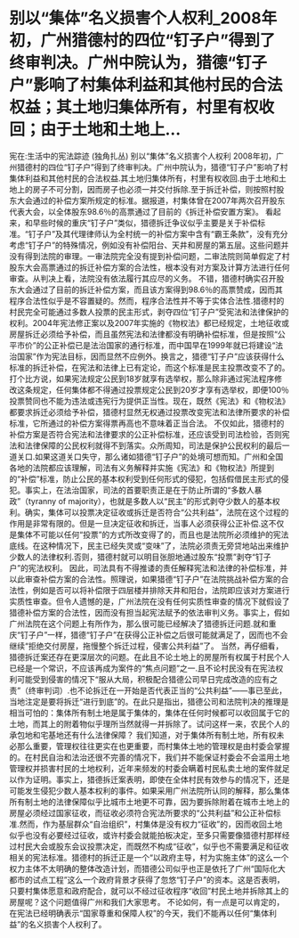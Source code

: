 # 别以“集体”名义损害个人权利_2008年初，广州猎德村的四位“钉子户”得到了终审判决。广州中院认为，猎德“钉子户”影响了村集体利益和其他村民的合法权益；其土地归集体所有，村里有权收回；由于土地和土地上...

宪在:生活中的宪法踪迹 (独角扎丛)
别以“集体”名义损害个人权利
2008年初，广州猎德村的四位“钉子户”得到了终审判决。广州中院认为，猎德“钉子户”影响了村集体利益和其他村民的合法权益.其土地归集体所有，村里有权收回.由于土地和土地上的房子不可分割，因而房子也必须一并交付拆除.至于拆迁补偿，则按照村股东大会通过的补偿方案所规定的标准。据报道，村集体曾在2007年两次召开股东代表大会，以全体股东98.6％的高票通过了目前的《拆迁补偿安置方案》。
看起来，和早些时候的重庆“钉子户”类似，猎德拆迁争议似乎主要是关于补偿标准。“钉子户”及其代理律师认为全村统一的补偿方案中含有“霸王条款”，没有充分考虑“钉子户”的特殊情况，例如没有补偿阳台、天井和房屋的第五层。这些问题并没有得到法院的审理。一审法院完全没有提到补偿问题，二审法院则简单假定了村股东大会高票通过的拆迁补偿方案的合法性，根本没有对方案及计算方法进行任何审查。从判决上看，法院没有依法履行其应尽的义务。
不错，猎德村确实召开股东大会通过了目前的拆迁补偿方案，而且该方案得到98.6％的高票赞成，因而其程序合法性似乎是不容置疑的。然而，程序合法性并不等于实体合法性.猎德村的村民完全可能通过多数人投票的民主形式，剥夺四位“钉子户”受宪法和法律保护的权利。2004年宪法修正案以及2007年实施的《物权法》都已经规定，土地征收或房屋拆迁必须给予补偿，而且虽然宪法和法律都没有明确补偿标准，但是按照“公平市价”的公正补偿已是法治国家的通行标准，而中国早在1999年就已将建设“法治国家”作为宪法目标，因而显然不应例外。换言之，猎德“钉子户”应该获得什么标准的拆迁补偿，在宪法和法律上已有定论，而这个标准是民主投票改变不了的。打个比方说，如果宪法规定公民到18岁就享有选举权，那么除非通过宪法程序修改这条规定，任何集体都不得通过投票规定公民到20岁才享有选举权，即便100％投票赞同也不能为违法或违宪行为提供正当性。现在，既然《宪法》和《物权法》都要求拆迁必须给予补偿，猎德村显然无权通过投票改变宪法和法律所要求的补偿标准，它所通过的补偿方案得票再高也不意味着正当合法。
不仅如此，猎德村的补偿方案是否符合宪法和法律要求的公正补偿标准，还应该受到司法检验，否则宪法和法律保障的公民权利就得不到落实。众所周知，司法是保护公民权利的最后一道关口.如果这道关口失守，那么诸如猎德“钉子户”的处境可想而知。广州和全国各地的法院都应该理解，司法有义务解释并实施《宪法》和《物权法》所提到的“补偿”标准，防止公民的基本权利受到任何形式的侵犯，包括假借民主形式的侵犯。事实上，在法治国家，司法的首要职责正是在于防止所谓的“多数人暴政”（tyranny of majority），也就是多数人以“民主”的形式剥夺少数人的基本权利。确实，集体可以投票决定征收或拆迁是否符合“公共利益”，法院在这个过程的作用是非常有限的。但是一旦决定征收和拆迁，当事人必须获得公正补偿.这不仅是集体不可能以任何“投票”的方式所改变得了的，而且也是法院所必须维护的宪法底线。在这种情况下，民主已经失灵或“变味”了，法院必须责无旁贷地站出来维护少数人的法律权利.否则，猎德村就可以明目张胆地通过股东“投票”剥夺“钉子户”的宪法权利。
因此，司法具有不得推诿的责任解释宪法和法律的补偿标准，并以此审查补偿方案的合法性。照理说，如果猎德“钉子户”在法院挑战补偿方案的合法性，例如是否可以将补偿限于四层楼并排除天井和阳台，法院即应该对方案进行实质性审查。但令人遗憾的是，广州法院在没有任何实质性审查的情况下就假设了猎德补偿方案的合法性，因而没有担当起宪法赋予的依法审判义务。事实上，假如广州法院在这个问题上有所作为，那么很可能已经解决了猎德拆迁问题.就和重庆“钉子户”一样，猎德“钉子户”在获得公正补偿之后很可能就满足了，因而也不会继续“拒绝交付房屋，拖慢整个拆迁过程，侵害公共利益”了。
当然，再仔细看，猎德拆迁案还存在更深层次的问题。在此且不论土地上的房屋所有权属于村民个人已经是一个常识，不应该再成为案件的“焦点问题”之一.且不论村民没有在宪法权利可能受到侵害的情况下“服从大局，积极配合猎德公司早日完成改造的应有之责”（终审判词）.也不论拆迁在一开始是否代表正当的“公共利益”——事已至此，当地注定是要将拆迁“进行到底”的。在此只是指出，猎德公司和法院判决的推理是相当可怕的：集体所有制土地是属于集体的，集体在任何时候都可以收回属于它的土地，而其上的附着物似乎理所当然就得一并拆除了。试问这样一来，农民个人的承包地和宅基地还有什么法律保障？
我们知道，对于集体所有制土地，所有权未必那么重要，管理权往往更实在也更重要，而村集体土地的管理权是由村委会掌握的。在村民自治和法治还很不完善的情况下，我们并不能保证村委会不会滥用土地管理权并损害村民的土地权利，近年来频发的村委会瞒着村民私卖土地的案件就足以作为证明。事实上，猎德拆迁案表明，即使在全体村民有效参与的情况下，还是可能发生侵犯少数人基本权利的事件。如果采用广州法院所认同的解释，那么集体所有制土地的法律保障似乎比城市土地更不可靠，因为要拆除附着在城市土地上的房屋必须经过国家征收，而征收必须符合宪法所要求的“公共利益”和公正补偿标准.然而，作为基层群众“自治组织”，村集体是没有权力“征收”的，因而收回土地似乎也没有必要经过征收，或许村委会就能拍板决定，至多只需要像猎德村那样经过村民大会或股东会议投票决定，而既然不构成“征收”，似乎也不需要满足和征收相关的宪法标准。猎德村的拆迁正是一个“以政府主导，村为实施主体”的这么一个权力主体不太明确的整体改造计划，而猎德公司似乎也正是依托了广州“国际化大都市的试点工程”这么一个政府背景才获得了忽悠“钉子户”的资本。这是否表明，只要村集体愿意和政府配合，就可以不经过征收程序“收回”村民土地并拆除其上的房屋呢？这个问题值得广州和我们大家思考。
不论如何，有一点是可以肯定的，在宪法已经明确表示“国家尊重和保障人权”的今天，我们不能再以任何“集体利益”的名义损害个人权利了。